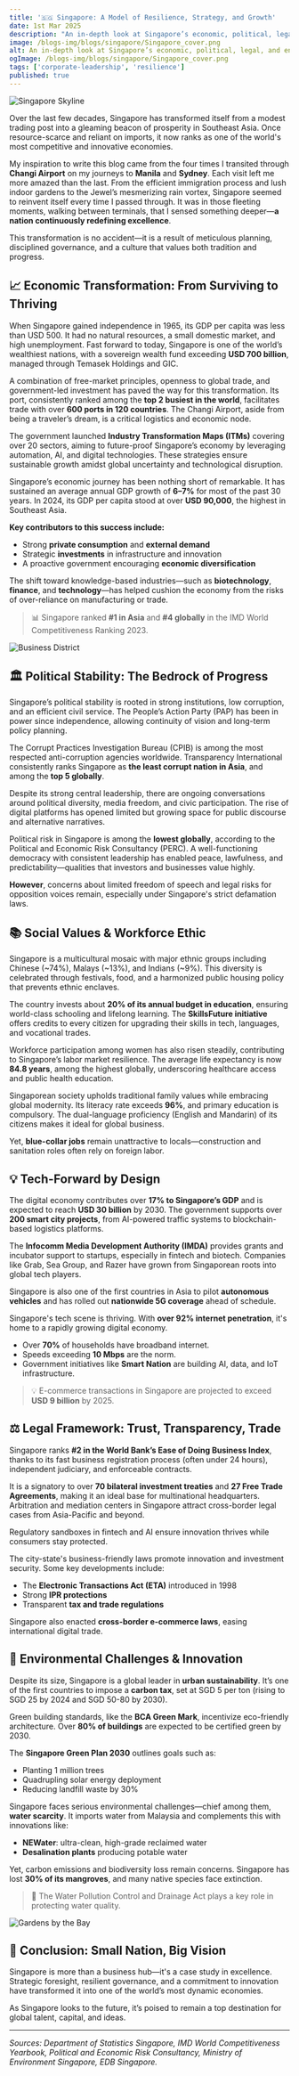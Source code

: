 ```yaml
---
title: '🇸🇬 Singapore: A Model of Resilience, Strategy, and Growth'
date: 1st Mar 2025
description: "An in-depth look at Singapore’s economic, political, legal, and environmental landscape, uncovering the strategy behind its transformation into one of Asia's most competitive nations."
image: /blogs-img/blogs/singapore/Singapore_cover.png
alt: An in-depth look at Singapore’s economic, political, legal, and environmental landscape
ogImage: /blogs-img/blogs/singapore/Singapore_cover.png
tags: ['corporate-leadership', 'resilience']
published: true
---
```


![Singapore Skyline](https://ik.imagekit.io/u6cq4dqll/blog/singapore/Singapore_Skyline.png?updatedAt=1746273327752)

Over the last few decades, Singapore has transformed itself from a modest trading post into a gleaming beacon of prosperity in Southeast Asia. Once resource-scarce and reliant on imports, it now ranks as one of the world's most competitive and innovative economies.

My inspiration to write this blog came from the four times I transited through **Changi Airport** on my journeys to **Manila** and **Sydney**. Each visit left me more amazed than the last. From the efficient immigration process and lush indoor gardens to the Jewel’s mesmerizing rain vortex, Singapore seemed to reinvent itself every time I passed through. It was in those fleeting moments, walking between terminals, that I sensed something deeper—**a nation continuously redefining excellence**.

This transformation is no accident—it is a result of meticulous planning, disciplined governance, and a culture that values both tradition and progress.

## 📈 Economic Transformation: From Surviving to Thriving

When Singapore gained independence in 1965, its GDP per capita was less than USD 500. It had no natural resources, a small domestic market, and high unemployment. Fast forward to today, Singapore is one of the world’s wealthiest nations, with a sovereign wealth fund exceeding **USD 700 billion**, managed through Temasek Holdings and GIC.

A combination of free-market principles, openness to global trade, and government-led investment has paved the way for this transformation. Its port, consistently ranked among the **top 2 busiest in the world**, facilitates trade with over **600 ports in 120 countries**. The Changi Airport, aside from being a traveler’s dream, is a critical logistics and economic node.

The government launched **Industry Transformation Maps (ITMs)** covering over 20 sectors, aiming to future-proof Singapore’s economy by leveraging automation, AI, and digital technologies. These strategies ensure sustainable growth amidst global uncertainty and technological disruption.

Singapore’s economic journey has been nothing short of remarkable. It has sustained an average annual GDP growth of **6–7%** for most of the past 30 years. In 2024, its GDP per capita stood at over **USD 90,000**, the highest in Southeast Asia.

**Key contributors to this success include:**

- Strong **private consumption** and **external demand**
- Strategic **investments** in infrastructure and innovation
- A proactive government encouraging **economic diversification**

The shift toward knowledge-based industries—such as **biotechnology**, **finance**, and **technology**—has helped cushion the economy from the risks of over-reliance on manufacturing or trade.

> 📊 Singapore ranked **#1 in Asia** and **#4 globally** in the IMD World Competitiveness Ranking 2023.

![Business District](https://ik.imagekit.io/u6cq4dqll/blog/singapore/Singapore_CBD.png?updatedAt=1746273327952)

## 🏛️ Political Stability: The Bedrock of Progress

Singapore’s political stability is rooted in strong institutions, low corruption, and an efficient civil service. The People’s Action Party (PAP) has been in power since independence, allowing continuity of vision and long-term policy planning.

The Corrupt Practices Investigation Bureau (CPIB) is among the most respected anti-corruption agencies worldwide. Transparency International consistently ranks Singapore as **the least corrupt nation in Asia**, and among the **top 5 globally**.

Despite its strong central leadership, there are ongoing conversations around political diversity, media freedom, and civic participation. The rise of digital platforms has opened limited but growing space for public discourse and alternative narratives.

Political risk in Singapore is among the **lowest globally**, according to the Political and Economic Risk Consultancy (PERC). A well-functioning democracy with consistent leadership has enabled peace, lawfulness, and predictability—qualities that investors and businesses value highly.

**However**, concerns about limited freedom of speech and legal risks for opposition voices remain, especially under Singapore's strict defamation laws.

## 📚 Social Values & Workforce Ethic

Singapore is a multicultural mosaic with major ethnic groups including Chinese (~74%), Malays (~13%), and Indians (~9%). This diversity is celebrated through festivals, food, and a harmonized public housing policy that prevents ethnic enclaves.

The country invests about **20% of its annual budget in education**, ensuring world-class schooling and lifelong learning. The **SkillsFuture initiative** offers credits to every citizen for upgrading their skills in tech, languages, and vocational trades.

Workforce participation among women has also risen steadily, contributing to Singapore’s labor market resilience. The average life expectancy is now **84.8 years**, among the highest globally, underscoring healthcare access and public health education.

Singaporean society upholds traditional family values while embracing global modernity. Its literacy rate exceeds **96%**, and primary education is compulsory. The dual-language proficiency (English and Mandarin) of its citizens makes it ideal for global business.

Yet, **blue-collar jobs** remain unattractive to locals—construction and sanitation roles often rely on foreign labor.

## 💡 Tech-Forward by Design

The digital economy contributes over **17% to Singapore’s GDP** and is expected to reach **USD 30 billion** by 2030. The government supports over **200 smart city projects**, from AI-powered traffic systems to blockchain-based logistics platforms.

The **Infocomm Media Development Authority (IMDA)** provides grants and incubator support to startups, especially in fintech and biotech. Companies like Grab, Sea Group, and Razer have grown from Singaporean roots into global tech players.

Singapore is also one of the first countries in Asia to pilot **autonomous vehicles** and has rolled out **nationwide 5G coverage** ahead of schedule.

Singapore's tech scene is thriving. With **over 92% internet penetration**, it's home to a rapidly growing digital economy.

- Over **70%** of households have broadband internet.
- Speeds exceeding **10 Mbps** are the norm.
- Government initiatives like **Smart Nation** are building AI, data, and IoT infrastructure.

> 💡 E-commerce transactions in Singapore are projected to exceed **USD 9 billion** by 2025.

## ⚖️ Legal Framework: Trust, Transparency, Trade

Singapore ranks **#2 in the World Bank’s Ease of Doing Business Index**, thanks to its fast business registration process (often under 24 hours), independent judiciary, and enforceable contracts.

It is a signatory to over **70 bilateral investment treaties** and **27 Free Trade Agreements**, making it an ideal base for multinational headquarters. Arbitration and mediation centers in Singapore attract cross-border legal cases from Asia-Pacific and beyond.

Regulatory sandboxes in fintech and AI ensure innovation thrives while consumers stay protected.

The city-state's business-friendly laws promote innovation and investment security. Some key developments include:

- The **Electronic Transactions Act (ETA)** introduced in 1998
- Strong **IPR protections**
- Transparent **tax and trade regulations**

Singapore also enacted **cross-border e-commerce laws**, easing international digital trade.

## 🌱 Environmental Challenges & Innovation

Despite its size, Singapore is a global leader in **urban sustainability**. It’s one of the first countries to impose a **carbon tax**, set at SGD 5 per ton (rising to SGD 25 by 2024 and SGD 50-80 by 2030).

Green building standards, like the **BCA Green Mark**, incentivize eco-friendly architecture. Over **80% of buildings** are expected to be certified green by 2030.

The **Singapore Green Plan 2030** outlines goals such as:

- Planting 1 million trees
- Quadrupling solar energy deployment
- Reducing landfill waste by 30%

Singapore faces serious environmental challenges—chief among them, **water scarcity**. It imports water from Malaysia and complements this with innovations like:

- **NEWater**: ultra-clean, high-grade reclaimed water
- **Desalination plants** producing potable water

Yet, carbon emissions and biodiversity loss remain concerns. Singapore has lost **30% of its mangroves**, and many native species face extinction.

> 🧪 The Water Pollution Control and Drainage Act plays a key role in protecting water quality.

![Gardens by the Bay](https://ik.imagekit.io/u6cq4dqll/blog/singapore/gardens_by_the_bay.jpg?updatedAt=1746273324194)

## 🧭 Conclusion: Small Nation, Big Vision

Singapore is more than a business hub—it's a case study in excellence. Strategic foresight, resilient governance, and a commitment to innovation have transformed it into one of the world’s most dynamic economies.

As Singapore looks to the future, it’s poised to remain a top destination for global talent, capital, and ideas.

---

_Sources: Department of Statistics Singapore, IMD World Competitiveness Yearbook, Political and Economic Risk Consultancy, Ministry of Environment Singapore, EDB Singapore._
